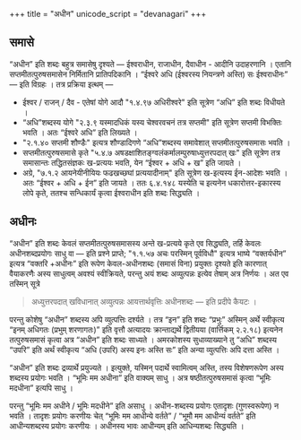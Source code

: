 +++
title = "अधीन"
unicode_script = "devanagari"
+++

## समासे
“अधीन” इति शब्दः बहुत्र समासेषु दृश्यते — ईश्वराधीन, राजाधीन, दैवाधीन - आदीनि उदाहरणानि । एतानि सप्तमीतत्पुरुषसमासेन निर्मितानि प्रातिपदिकानि । “ईश्वरे अधि (ईश्वरस्य नियन्त्रणे अस्ति) सः ईश्वराधीनः” — इति विग्रहः । तत्र प्रक्रिया इत्थम् —

- ईश्वर / राजन् / दैव - एतेषां योगे आदौ "१.४.९७ अधिरीश्वरे" इति सूत्रेण “अधि” इति शब्दः विधीयते ।
- “अधि”शब्दस्य योगे "२.३.९ यस्मादधिकं यस्य चेश्वरवचनं तत्र सप्तमी" इति सूत्रेण सप्तमी विभक्तिः भवति । अतः “ईश्वरे अधि” इति लिख्यते ।
- "२.१.४० सप्तमी शौण्डैः" इत्यत्र शौण्डादिगणे “अधि”शब्दस्य समावेशात् सप्तमीतत्पुरुषसमासः भवति ।
- सप्तमीतत्पुरुषसमासे कृते "५.४.७ अषडक्षाशितङ्ग्वलंकर्मालम्पुरुषाध्युत्तरपदात् खः" इति सूत्रेण तत्र समासान्तः तद्धितसंज्ञकः ख-प्रत्ययः भवति, येन “ईश्वर + अधि + ख” इति जायते ।
- अग्रे, "७.१.२ आयनेयीनीयियः फढखच्छघां प्रत्ययादीनाम्" इति सूत्रेण ख-इत्यस्य ईन-आदेशः भवति । अतः “ईश्वर + अधि + ईन” इति जायते । ततः ६.४.१४८ यस्येति च इत्यनेन धकारोत्तर-इकारस्य लोपे कृते, ततश्च सन्धिकार्यं कृत्वा ईश्वराधीन इति शब्दः सिद्ध्यति ।

## अधीनः
“अधीन” इति शब्दः केवलं सप्तमीतत्पुरुषसमासस्य अन्ते ख-प्रत्यये कृते एव सिद्ध्यति, तर्हि केवलः अधीनशब्दप्रयोगः साधु वा — इति प्रश्ने प्राप्ते; "१.१.५७ अचः परस्मिन् पूर्वविधौ" इत्यत्र भाष्ये “वक्तर्यधीन” इत्यत्र “वक्तरि +अधीनः” इति रूपेण केवल-अधीनशब्दः (समासं विना) प्रयुक्तः दृश्यते इति कारणात् वैयाकरणैः अस्य साधुत्वम् अवश्यं स्वीक्रियते, परन्तु अयं शब्दः अव्युत्पन्नः इत्येव तेषाम् अत्र निर्णयः । अत एव तस्मिन् सूत्रे 

> अध्युत्तरपदात् खविधानात् अव्युत्पन्नः आयत्तार्थवृत्तिः अधीनशब्दः —  इति प्रदीपे कैयटः ।

परन्तु कोशेषु “अधीन” शब्दस्य अपि व्युत्पत्तिः दर्श्यते । तत्र “इन” इति शब्दः “प्रभुः” अस्मिन् अर्थे स्वीकृत्य “इनम् अधिगतः (प्रभुम् शरणागतः)” इति वृत्तौ अत्यादयः क्रान्ताद्यर्थे द्वितीयया (वार्त्तिकम् २.२.१८) इत्यनेन तत्पुरुषसमासं कृत्वा अत्र “अधीन” इति शब्दः साध्यते ।  अमरकोशस्य सुधाव्याख्याने तु “अधि” शब्दस्य “उपरि” इति अर्थं स्वीकृत्य “अधि (उपरि) अस्य इनः अस्ति सः” इति अन्या व्युत्पत्तिः अपि दत्ता अस्ति ।

“अधीन” इति शब्दः द्रव्यार्थे प्रयुज्यते । इत्युक्ते, यस्मिन् पदार्थे स्वामित्वम् अस्ति, तस्य विशेषणरूपेण अस्य शब्दस्य प्रयोगः भवति ।  “भूमिः मम अधीना” इति वाक्यम् साधु । अत्र षष्ठीतत्पुरुषसमासं कृत्वा “भूमिः मदधीना” इत्यपि साधु । 

परन्तु “भूमिः मम अधीने / भूमिः मदधीने” इति असाधु । अधीन-शब्दस्य प्रयोगः एतादृशः (गुणस्वरूपेण) न भवति । तादृशः प्रयोगः करणीयः चेत् “भूमिः मम आधीन्ये वर्तते” / “भूमौ मम आधीन्यं वर्तते” इति आधीन्यशब्दस्य प्रयोगः करणीयः । अधीनस्य भावः आधीन्यम् इति आधिन्यशब्दः सिद्ध्यति  ।

